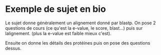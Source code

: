 # Exemple de sujet en bio

Le sujet donne généralement un alignement donné par blastp. On pose 2 questions de cours (ce qu'est la e-value, le score, blast...) puis sur lalignement. (plus la e-value est faible mieux c'est).

Ensuite on donne les détails des protéines puis on pose des questions dessus. 

